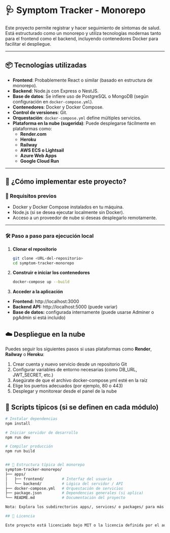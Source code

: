# 🩺 Symptom Tracker - Monorepo

Este proyecto permite registrar y hacer seguimiento de síntomas de salud. Está estructurado como un monorepo y utiliza tecnologías modernas tanto para el frontend como el backend, incluyendo contenedores Docker para facilitar el despliegue.

---

## 📦 Tecnologías utilizadas

- **Frontend**: Probablemente React o similar (basado en estructura de monorepo).
- **Backend**: Node.js con Express o NestJS.
- **Base de datos**: Se infiere uso de PostgreSQL o MongoDB (según configuración en `docker-compose.yml`).
- **Contenedores**: Docker y Docker Compose.
- **Control de versiones**: Git.
- **Orquestación**: `docker-compose.yml` define múltiples servicios.
- **Plataforma en la nube (sugerida)**: Puede desplegarse fácilmente en plataformas como:
  - **Render.com**
  - **Heroku**
  - **Railway**
  - **AWS ECS o Lightsail**
  - **Azure Web Apps**
  - **Google Cloud Run**

---

## 🚀 ¿Cómo implementar este proyecto?

### 🔧 Requisitos previos

- Docker y Docker Compose instalados en tu máquina.
- Node.js (si se desea ejecutar localmente sin Docker).
- Acceso a un proveedor de nube si deseas desplegarlo remotamente.

---

### 🛠️ Paso a paso para ejecución local

1. **Clonar el repositorio**
   ```bash
   git clone <URL-del-repositorio>
   cd symptom-tracker-monorepo
   
2. **Construir e iniciar los contenedores**
   ```bash
   docker-compose up --build

3. **Acceder a la aplicación**
- **Frontend:** http://localhost:3000
- **Backend API:** http://localhost:5000 (puede variar)
- **Base de datos:** configurada internamente (puede usarse Adminer o pgAdmin si está incluido)

## ☁️ Despliegue en la nube

Puedes seguir los siguientes pasos si usas plataformas como **Render**, **Railway** o **Heroku**:

1. Crear cuenta y nuevo servicio desde un repositorio Git
2. Configurar variables de entorno necesarias (como DB_URL, JWT_SECRET, etc.)
3. Asegúrate de que el archivo docker-compose.yml esté en la raíz
4. Elige los puertos adecuados (por ejemplo, 80 o 443)
5. Desplegar y monitorear desde el panel de la nube

## 🧪 Scripts típicos (si se definen en cada módulo)

```bash
# Instalar dependencias
npm install

# Iniciar servidor de desarrollo
npm run dev

# Compilar producción
npm run build


## 📁 Estructura típica del monorepo
symptom-tracker-monorepo/
├── apps/
│   ├── frontend/        # Interfaz del usuario
│   └── backend/         # Lógica del servidor / API
├── docker-compose.yml   # Orquestación de servicios
├── package.json         # Dependencias generales (si aplica)
└── README.md            # Documentación del proyecto

Nota: Explora los subdirectorios apps/, services/ o packages/ para más package.json individuales si estás editando o ampliando este proyecto.

## 📄 Licencia

Este proyecto está licenciado bajo MIT o la licencia definida por el autor original.
